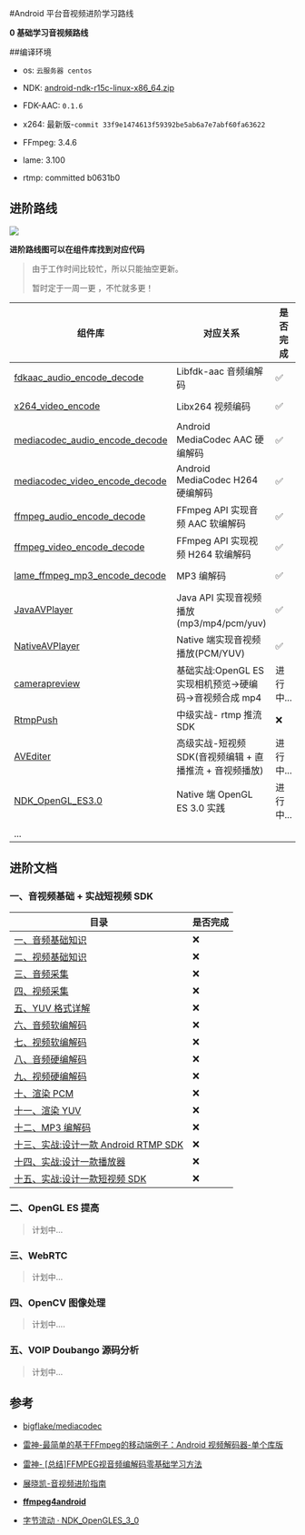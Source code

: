 #Android 平台音视频进阶学习路线

**0 基础学习音视频路线**


##编译环境


- os: `云服务器 centos`

- NDK: [android-ndk-r15c-linux-x86_64.zip](https://dl.google.com/android/repository/android-ndk-r15c-linux-x86_64.zip?hl=zh_cn)

- FDK-AAC: `0.1.6`

- x264: 最新版-`commit 33f9e1474613f59392be5ab6a7e7abf60fa63622`

- FFmpeg: 3.4.6

- lame: 3.100

- rtmp: committed b0631b0

  
  
  

## 进阶路线

![](https://devyk.oss-cn-qingdao.aliyuncs.com/blog/20200702235045.jpg)

**进阶路线图可以在组件库找到对应代码**

> 由于工作时间比较忙，所以只能抽空更新。
>
> 暂时定于一周一更 ，不忙就多更！



| 组件库                                                       | 对应关系                          | 是否完成 | 完成时间 |
| ------------------------------------------------------------ | --------------------------------- | -------- | -------- |
| [fdkaac_audio_encode_decode](https://github.com/yangkun19921001/AVSample/tree/master/fdkaac_audio_encode_decode/src/main/cpp) | Libfdk-aac 音频编解码             | ✅        | 2020-06-08 |
| [x264_video_encode](https://github.com/yangkun19921001/AVSample/tree/master/x264_video_encode)                                        | Libx264 视频编码                | ✅       | 2020-06-11 |
| [mediacodec_audio_encode_decode](https://github.com/yangkun19921001/AVSample/tree/master/mediacodec_audio_encode_decode) | Android MediaCodec AAC 硬编解码   | ✅       | 2020-06-14 |
| [mediacodec_video_encode_decode](https://github.com/yangkun19921001/AVSample/tree/master/mediacodec_video_encode_decode) | Android MediaCodec H264 硬编解码  | ✅       | 2020-06-16 |
| [ffmpeg_audio_encode_decode](https://github.com/yangkun19921001/AVSample/tree/master/ffmpeg_audio_encode_decode)                               | FFmpeg API 实现音频 AAC 软编解码  |  ✅         |   2020-06-21      |
| [ffmpeg_video_encode_decode](https://github.com/yangkun19921001/AVSample/tree/master/ffmpeg_video_encode_decode)                               | FFmpeg API 实现视频 H264 软编解码 |  ✅        |   2020-06-23      |
| [lame_ffmpeg_mp3_encode_decode](https://github.com/yangkun19921001/AVSample/tree/master/lame_ffmpeg_mp3_encode_decode)                                 | MP3 编解码                       | ✅          |    2020-06-25     |
| [JavaAVPlayer](https://github.com/yangkun19921001/AVSample/tree/master/javaavplayer) | Java API 实现音视频播放(mp3/mp4/pcm/yuv) | ✅      |      2020-06-28     |
| [NativeAVPlayer](https://github.com/yangkun19921001/AVSample/tree/master/nativeavplayer) | Native 端实现音视频播放(PCM/YUV) | ✅  | 2020-07-02 |
| [camerapreview](https://github.com/yangkun19921001/AVSample/tree/master/camerapreview) | 基础实战:OpenGL ES 实现相机预览->硬编码->音视频合成 mp4 | 进行中... |  |
| [RtmpPush]() | 中级实战- rtmp 推流 SDK | ❌ |  |
| [AVEditer](https://github.com/yangkun19921001/AVEditer) | 高级实战-短视频 SDK(音视频编辑 + 直播推流 + 音视频播放)  | 进行中... | |
| [NDK_OpenGL_ES3.0](https://github.com/yangkun19921001/NDK_OpenGL_ES3.0) | Native 端 OpenGL ES 3.0 实践 | 进行中... | |
|                                                              |                                                         |           | |
| ... |  |  | |

 

## 进阶文档

### 一、音视频基础 + 实战短视频 SDK

| 目录                                      | 是否完成 |
| ----------------------------------------- | -------- |
| [一、音频基础知识]()                      | ❌        |
| [二、视频基础知识]()                      | ❌        |
| [三、音频采集]()                          | ❌        |
| [四、视频采集]()                          | ❌        |
| [五、YUV 格式详解]()                      | ❌        |
| [六、音频软编解码]()                      | ❌        |
| [七、视频软编解码]()                      | ❌        |
| [八、音频硬编解码]()                      | ❌        |
| [九、视频硬编解码]()                      | ❌        |
| [十、渲染 PCM]()                          | ❌        |
| [十一、渲染 YUV]()                        | ❌        |
| [十二、MP3 编解码]()                      | ❌        |
| [十三、实战:设计一款 Android RTMP SDK ]() | ❌        |
| [十四、实战:设计一款播放器]()             | ❌        |
| [十五、实战:设计一款短视频 SDK]()         | ❌        |



### 二、OpenGL ES  提高

> 计划中...


### 三、WebRTC

> 计划中...


### 四、OpenCV 图像处理

> 计划中....


### 五、VOIP Doubango 源码分析

> 计划中...


## 参考

- [bigflake/mediacodec](https://bigflake.com/mediacodec/)

- [雷神-最简单的基于FFmpeg的移动端例子：Android 视频解码器-单个库版](https://blog.csdn.net/leixiaohua1020/article/details/47011021)

- [雷神- [总结]FFMPEG视音频编解码零基础学习方法](https://blog.csdn.net/leixiaohua1020/article/details/47011021)

- [展晓凯-音视频进阶指南](http://www.music-video.cn/)

- [**ffmpeg4android**](https://github.com/byhook/ffmpeg4android)

- [字节流动 · NDK_OpenGLES_3_0](https://github.com/githubhaohao/NDK_OpenGLES_3_0)


